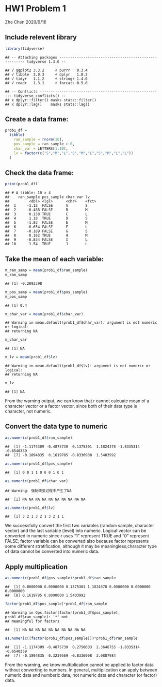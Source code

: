 HW1 Problem 1
================
Zhe Chen
2020/9/16

## Include relevent library

``` r
library(tidyverse)
```

    ## -- Attaching packages ------------------------------------------------------ tidyverse 1.3.0 --

    ## √ ggplot2 3.3.2     √ purrr   0.3.4
    ## √ tibble  3.0.3     √ dplyr   1.0.2
    ## √ tidyr   1.1.2     √ stringr 1.4.0
    ## √ readr   1.3.1     √ forcats 0.5.0

    ## -- Conflicts --------------------------------------------------------- tidyverse_conflicts() --
    ## x dplyr::filter() masks stats::filter()
    ## x dplyr::lag()    masks stats::lag()

## Create a data frame:

``` r
prob1_df =
  tibble(
    ran_sample = rnorm(10),
    pos_sample = ran_sample > 0,
    char_var = LETTERS[1:10],
    lv = factor(c("S","M","L","S","M","L","S","M","L","L"))
  )
```

## Check the data frame:

``` r
print(prob1_df)
```

    ## # A tibble: 10 x 4
    ##    ran_sample pos_sample char_var lv   
    ##         <dbl> <lgl>      <chr>    <fct>
    ##  1     -1.12  FALSE      A        S    
    ##  2     -0.488 FALSE      B        M    
    ##  3      0.138 TRUE       C        L    
    ##  4      1.18  TRUE       D        S    
    ##  5     -1.83  FALSE      E        M    
    ##  6     -0.654 FALSE      F        L    
    ##  7     -0.189 FALSE      G        S    
    ##  8      0.162 TRUE       H        M    
    ##  9     -0.834 FALSE      I        L    
    ## 10      1.54  TRUE       J        L

## Take the mean of each variable:

``` r
m_ran_samp = mean(prob1_df$ran_sample)
m_ran_samp
```

    ## [1] -0.2093398

``` r
m_pos_samp = mean(prob1_df$pos_sample)
m_pos_samp
```

    ## [1] 0.4

``` r
m_char_var = mean(prob1_df$char_var)
```

    ## Warning in mean.default(prob1_df$char_var): argument is not numeric or logical:
    ## returning NA

``` r
m_char_var
```

    ## [1] NA

``` r
m_lv = mean(prob1_df$lv)
```

    ## Warning in mean.default(prob1_df$lv): argument is not numeric or logical:
    ## returning NA

``` r
m_lv
```

    ## [1] NA

From the warning output, we can know that r cannot calcuate mean of a
character vector or a factor vector, since both of their data type is
character, not numeric.

## Convert the data type to numeric

``` r
as.numeric(prob1_df$ran_sample)
```

    ##  [1] -1.1174309 -0.4875730  0.1375301  1.1824378 -1.8335314 -0.6540339
    ##  [7] -0.1894835  0.1619785 -0.8336908  1.5403992

``` r
as.numeric(prob1_df$pos_sample)
```

    ##  [1] 0 0 1 1 0 0 0 1 0 1

``` r
as.numeric(prob1_df$char_var)
```

    ## Warning: 强制改变过程中产生了NA

    ##  [1] NA NA NA NA NA NA NA NA NA NA

``` r
as.numeric(prob1_df$lv)
```

    ##  [1] 3 2 1 3 2 1 3 2 1 1

We successfully convert the first two variables (random sample,
character vector) and the last variable (level) into numeric. Logical
vector can be converted in numeric since r uses “1” represent TRUE and
“0” represent FALSE; factor variable can be converted also because
factor represents some different stratification, although it may be
meaningless;character type of data cannot be converted into numeric
data.

## Apply multiplication

``` r
as.numeric(prob1_df$pos_sample)*prob1_df$ran_sample
```

    ##  [1] 0.0000000 0.0000000 0.1375301 1.1824378 0.0000000 0.0000000 0.0000000
    ##  [8] 0.1619785 0.0000000 1.5403992

``` r
factor(prob1_df$pos_sample)*prob1_df$ran_sample
```

    ## Warning in Ops.factor(factor(prob1_df$pos_sample), prob1_df$ran_sample): '*' not
    ## meaningful for factors

    ##  [1] NA NA NA NA NA NA NA NA NA NA

``` r
as.numeric((factor(prob1_df$pos_sample)))*prob1_df$ran_sample
```

    ##  [1] -1.1174309 -0.4875730  0.2750603  2.3648755 -1.8335314 -0.6540339
    ##  [7] -0.1894835  0.3239569 -0.8336908  3.0807984

From the warning, we know multiplication cannot be applied to factor
data without converting to numbers. In general, multiplication can apply
between numeric data and numberic data, not numeric data and character
(or factor) data.
